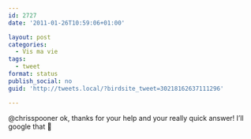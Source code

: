 ```yaml
---
id: 2727
date: '2011-01-26T10:59:06+01:00'

layout: post
categories:
  - Vis ma vie
tags:
  - tweet
format: status
publish_social: no
guid: 'http://tweets.local/?birdsite_tweet=30218162637111296'

---
```


@chrisspooner ok, thanks for your help and your really quick answer! I’ll google that 🙂